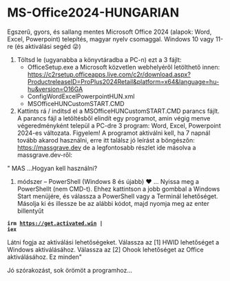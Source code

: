 # MS-Office2024-HUNGARIAN

Egszerű, gyors, és sallang mentes Microsoft Office 2024 (alapok: Word, Excel, Powerpoint) telepítés, magyar nyelv csomaggal. Windows 10 vagy 11-re (és aktiválási segéd 😜)
1. Töltsd le (ugyanabba a könyvtáradba a PC-n) ezt a 3 fájlt:
   - OfficeSetup.exe a Microsoft közvetlen webhelyéről letölthető innen:
     https://c2rsetup.officeapps.live.com/c2r/download.aspx?ProductreleaseID=ProPlus2024Retail&platform=x64&language=hu-hu&version=O16GA
   - ConfigWordExcelPowerpointHUN.xml
   - MSOfficeHUNCustomSTART.CMD
2. Kattints rá / indítsd el a MSOfficeHUNCustomSTART.CMD parancs fájlt.
A parancs fájl a letöltésből elindít egy programot, amin végig menve végeredményként települ a PC-dre 3 program: Word, Excel, Powerpoint 2024-es változata.
Figyelem! A programot aktiválni kell, ha 7 napnál tovább akarod használni, erre itt találsz jó leírást a böngészőn:
https://massgrave.dev
de a legfontosabb részlet ide másolva a massgrave.dev-ről:

" MAS
 ...Hogyan kell használni?
 1. módszer – PowerShell (Windows 8 és újabb) ❤️
...
 Nyissa meg a PowerShellt (nem CMD-t).  Ehhez kattintson a jobb gombbal a Windows Start menüjére, és válassza a PowerShell vagy a Terminál lehetőséget.
 Másolja ki és illessze be az alábbi kódot, majd nyomja meg az enter billentyűt

 <b><code>irm https://get.activated.win |  iex</code></b>

 Látni fogja az aktiválási lehetőségeket.  Válassza az [1] HWID lehetőséget a Windows aktiválásához.  Válassza az [2] Ohook lehetőséget az Office aktiválásához.
 Ez minden"

Jó szórakozást, sok örömöt a programhoz...
